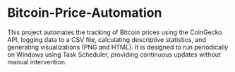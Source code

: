 # Bitcoin-Price-Automation
This project automates the tracking of Bitcoin prices using the CoinGecko API, logging data to a CSV file, calculating descriptive statistics, and generating visualizations (PNG and HTML). It is designed to run periodically on Windows using Task Scheduler, providing continuous updates without manual intervention.

